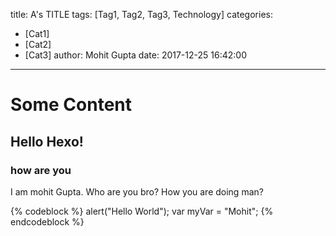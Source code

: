 title: A's TITLE
tags: [Tag1, Tag2, Tag3, Technology]
categories:
  - [Cat1]
  - [Cat2]
  - [Cat3]
author: Mohit Gupta
date: 2017-12-25 16:42:00
---
# Some Content
## Hello Hexo!
### how are you
I am mohit Gupta. Who are you bro? How you are doing man?

{% codeblock %}
    alert("Hello World");
    var myVar = "Mohit";
{% endcodeblock %}